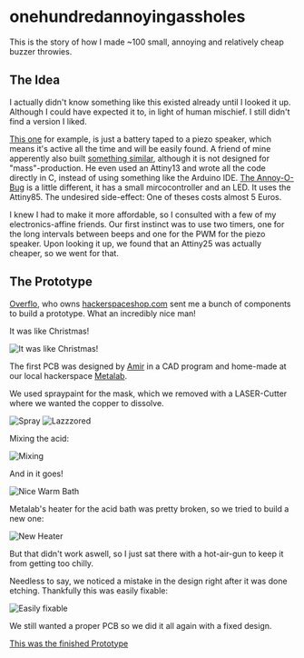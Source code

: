 # onehundredannoyingassholes 

This is the story of how I made ~100 small, annoying and relatively cheap buzzer throwies. 

## The Idea

I actually didn't know something like this existed already until I looked it up. Although I could have expected it to, in light of human mischief.
I still didn't find a version I liked.

[This one](http://www.instructables.com/id/Buzzer-Throwie/) for example, is just a battery taped to a piezo speaker, which means it's active all the time and will be easily found.
A friend of mine apperently also built [something similar](https://chaosfield.at/projects/annoyotron.html), although it is not designed for "mass"-production. He even used an Attiny13 and wrote all the code directly in C, instead of using something like the Arduino IDE.
[The Annoy-O-Bug](https://www.hackster.io/AlexWulff/the-annoy-o-bug-a-chirping-light-up-throwie-37e58a) is a little different, it has a small mircocontroller and an LED. It uses the Attiny85. The undesired side-effect: One of theses costs almost 5 Euros.

I knew I had to make it more affordable, so I consulted with a few of my electronics-affine friends.
Our first instinct was to use two timers, one for the long intervals between beeps and one for the PWM for the piezo speaker.
Upon looking it up, we found that an Attiny25 was actually cheaper, so we went for that.

## The Prototype

[Overflo](https://github.com/overflo23), who owns [hackerspaceshop.com](https://hackerspaceshop.com) sent me a bunch of components to build a prototype. What an incredibly nice man!

It was like Christmas!

![It was like Christmas!](https://raw.githubusercontent.com/MeksPwnschlager/onehundredannoyingassholes/master/img/overflos_care_package.jpg)


The first PCB was designed by [Amir](https://github.com/kallaballa) in a CAD program and home-made at our local hackerspace [Metalab](http://metalab.at).

We used spraypaint for the mask, which we removed with a LASER-Cutter where we wanted the copper to dissolve.

![Spray](https://raw.githubusercontent.com/MeksPwnschlager/onehundredannoyingassholes/master/img/etching_spray.jpg)
![Lazzzored](https://raw.githubusercontent.com/MeksPwnschlager/onehundredannoyingassholes/master/img/etching_lazzzored.jpg)


Mixing the acid:

![Mixing](https://raw.githubusercontent.com/MeksPwnschlager/onehundredannoyingassholes/master/img/etching_mixing_acid.jpg)


And in it goes!

![Nice Warm Bath](https://raw.githubusercontent.com/MeksPwnschlager/onehundredannoyingassholes/master/img/etching_acid_bath.jpg)


Metalab's heater for the acid bath was pretty broken, so we tried to build a new one:

![New Heater](https://raw.githubusercontent.com/MeksPwnschlager/onehundredannoyingassholes/master/img/etching_new_heater.jpg)


But that didn't work aswell, so I just sat there with a hot-air-gun to keep it from getting too chilly.

Needless to say, we noticed a mistake in the design right after it was done etching.
Thankfully this was easily fixable:

![Easily fixable](https://raw.githubusercontent.com/MeksPwnschlager/onehundredannoyingassholes/master/img/etching_fixed_prototype.jpg)

We still wanted a proper PCB so we did it all again with a fixed design.

[This was the finished Prototype](https://www.youtube.com/watch?v=84bH-g-eUzU)
